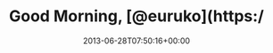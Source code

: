 ---
retweeted: false
source: <a href="http://twitter.com" rel="nofollow">Twitter Web Client</a>
entities:
  user_mentions:
  - name: Euruko
    screen_name: euruko
    indices:
    - '14'
    - '21'
    id_str: '14748460'
    id: '14748460'
  urls: []
  symbols: []
  media:
  - expanded_url: https://twitter.com/bascht/status/350521514652758016/photo/1
    indices:
    - '35'
    - '57'
    url: http://t.co/fx4NEuCO2t
    media_url: http://pbs.twimg.com/media/BN1Ndd9CcAAHrQ1.jpg
    id_str: '350521514656952320'
    id: '350521514656952320'
    media_url_https: https://pbs.twimg.com/media/BN1Ndd9CcAAHrQ1.jpg
    sizes:
      small:
        w: '510'
        h: '680'
        resize: fit
      large:
        w: '1536'
        h: '2048'
        resize: fit
      thumb:
        w: '150'
        h: '150'
        resize: crop
      medium:
        w: '900'
        h: '1200'
        resize: fit
    type: photo
    display_url: pic.twitter.com/fx4NEuCO2t
  hashtags:
  - text: remoteruko
    indices:
    - '23'
    - '34'
display_text_range:
- '0'
- '57'
favorite_count: '0'
id_str: '350521514652758016'
truncated: false
retweet_count: '0'
id: '350521514652758016'
possibly_sensitive: false
created_at: Fri Jun 28 07:50:16 +0000 2013
favorited: false
full_text: 'Good Morning, [@euruko](https://twitter.com/euruko)! #remoteruko'
lang: en
extended_entities:
  media:
  - expanded_url: https://twitter.com/bascht/status/350521514652758016/photo/1
    indices:
    - '35'
    - '57'
    url: http://t.co/fx4NEuCO2t
    media_url: http://pbs.twimg.com/media/BN1Ndd9CcAAHrQ1.jpg
    id_str: '350521514656952320'
    id: '350521514656952320'
    media_url_https: https://pbs.twimg.com/media/BN1Ndd9CcAAHrQ1.jpg
    sizes:
      small:
        w: '510'
        h: '680'
        resize: fit
      large:
        w: '1536'
        h: '2048'
        resize: fit
      thumb:
        w: '150'
        h: '150'
        resize: crop
      medium:
        w: '900'
        h: '1200'
        resize: fit
    type: photo
    display_url: pic.twitter.com/fx4NEuCO2t
tags:
- remoteruko
- pesos:twitter
date: '2013-06-28T07:50:16+00:00'
src: https://twitter.com/bascht/status/350521514652758016
original_url: https://twitter.com/bascht/status/350521514652758016
type: twitter_tweet
media_url: https://img.bascht.com/twitter/pbs.twimg.com/media/BN1Ndd9CcAAHrQ1.jpg
text: 'Good Morning, [@euruko](https://twitter.com/euruko)! #remoteruko'
title: Good Morning, [@euruko](https:/

---